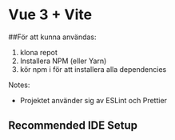 # Vue 3 + Vite

##För att kunna användas:
1. klona repot
2. Installera NPM (eller Yarn)
3. kör npm i för att installera alla dependencies

Notes:
* Projektet använder sig av ESLint och Prettier

## Recommended IDE Setup
